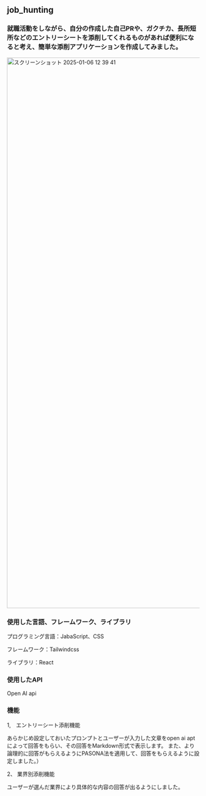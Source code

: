 ## job_hunting

### 就職活動をしながら、自分の作成した自己PRや、ガクチカ、長所短所などのエントリーシートを添削してくれるものがあれば便利になると考え、簡単な添削アプリケーションを作成してみました。

<img width="1440" alt="スクリーンショット 2025-01-06 12 39 41" src="https://github.com/user-attachments/assets/ef8a613c-d152-40c7-9db5-aca930a30f25" />

### 使用した言語、フレームワーク、ライブラリ
プログラミング言語：JabaScript、CSS

フレームワーク：Tailwindcss

ライブラリ：React

### 使用したAPI
Open AI api

### 機能
1,　エントリーシート添削機能

あらかじめ設定しておいたプロンプトとユーザーが入力した文章をopen ai aptによって回答をもらい、その回答をMarkdown形式で表示します。
また、より論理的に回答がもらえるようにPASONA法を適用して、回答をもらえるように設定しました。）

2、 業界別添削機能

ユーザーが選んだ業界により具体的な内容の回答が出るようにしました。

